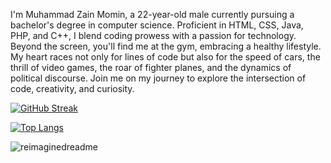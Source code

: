 I'm Muhammad Zain Momin, a 22-year-old male currently pursuing a bachelor's degree in computer science. Proficient in HTML, CSS, Java, PHP, and C++, I blend coding prowess with a passion for technology. Beyond the screen, you'll find me at the gym, embracing a healthy lifestyle. My heart races not only for lines of code but also for the speed of cars, the thrill of video games, the roar of fighter planes, and the dynamics of political discourse. Join me on my journey to explore the intersection of code, creativity, and curiosity.
<!---
MZM45/MZM45 is a ✨ special ✨ repository because its `README.md` (this file) appears on your GitHub profile.
You can click the Preview link to take a look at your changes.
--->
[![GitHub Streak](https://github-readme-streak-stats-ten-ochre.vercel.app?user=MZM45&theme=hacker)](https://git.io/streak-stats)

[![Top Langs](https://github-readme-stats.vercel.app/api/top-langs/?username=MZM45&layout=compact&theme=vision-friendly-dark)](https://github.com/anuraghazra/github-readme-stats)

<img src="https://myreadme.vercel.app/api/embed/MZM45?panels=userstatistics,toprepositories,toplanguages,commitgraph" alt="reimaginedreadme" />


